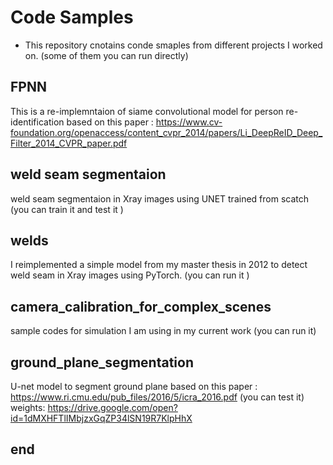 # Code Samples
- This repository cnotains conde smaples from different projects I worked on. (some of them you can run directly)
## FPNN
This is a re-implemntaion of siame convolutional  model for person re-identification based on this paper : https://www.cv-foundation.org/openaccess/content_cvpr_2014/papers/Li_DeepReID_Deep_Filter_2014_CVPR_paper.pdf
## weld seam segmentaion
weld seam segmentaion in Xray images using UNET trained from scatch (you can train it and test it ) 
## welds 
I reimplemented a simple model from my master thesis in 2012 to detect weld seam in Xray images using PyTorch. (you can run it )
## camera_calibration_for_complex_scenes
sample codes for simulation I am using in my current work (you can run it)
## ground_plane_segmentation
U-net model to segment ground plane based on this paper : 
https://www.ri.cmu.edu/pub_files/2016/5/icra_2016.pdf
(you can test it)
weights: 
https://drive.google.com/open?id=1dMXHFTlIMbjzxGqZP34lSN19R7KlpHhX

## end
